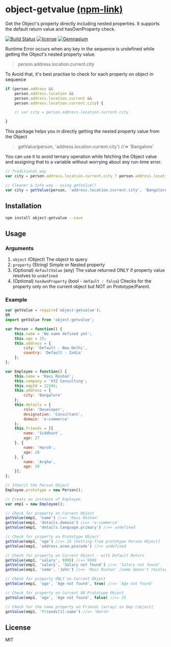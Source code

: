 # object-getvalue [(npm-link)](https://www.npmjs.com/package/object-getvalue)

Get the Object's property directly including nested properties.
It supports the default return value and hasOwnProperty check.

[![Build Status](https://travis-ci.org/raviroshan/object-getvalue.svg?branch=master)](https://travis-ci.org/raviroshan/object-getvalue)
[![license](https://img.shields.io/github/license/mashape/apistatus.svg?style=plastic)](#)
[![Gemnasium](https://img.shields.io/gemnasium/mathiasbynens/he.svg)](#)

Runtime Error occurs when any key in the sequence is undefined while getting the Object's nested property value.
> person.address.location.current.city

To Avoid that, it's best practise to check for each property on object in sequence
```js
if (person.address &&
	person.address.location &&
	person.address.location.current &&
	person.address.location.current.city) {

	// var city = person.address.location.current.city

}
```

This package helps you in directly getting the nested property value from the Object
> getValue(person, 'address.location.current.city')   //=> 'Bangalore'


You can use it to avoid ternary operation while fetching the Object value and assigning that to a variable without worrying about any run-time error.

```js
// Traditional way
var city = person.address.location.current.city ? person.address.location.current.city : 'Bangalore';

// Cleaner & Safe way - using getValue()
var city = getValue(person, 'address.location.current.city', 'Bangalore');
```

## Installation

```sh
npm install object-getvalue --save
```

## Usage

### Arguments

1. `object` (Object) The object to query
2. `property` (String) Simple or Nested property
3. (Optional) `defaultValue` (any) The value returned ONLY if property value resolves to `undefined`
4. (Optional) `hasOwnProperty` (bool - `default : false`) Checks for the property only on the current object but NOT on Prototype/Parent.

### Example

```js
var getValue = require('object-getvalue');
OR
import getValue from 'object-getvalue';

var Person = function() {
	this.name = 'No name defined yet';
	this.age = 25;
	this.address = {
		city: 'Default - New Delhi',
		country: 'Default - India'
	};
};

var Employee = function() {
	this.name = 'Ravi Roshan';
	this.company = 'XYZ Consulting';
	this.empId = 12345;
	this.address = {
		city: 'Bangalore'
	};
	this.details = {
		role: 'Developer',
		designation: 'Consultant',
		domain: 'e-commerce'
	};
	this.friends = [{
		name: 'Siddhant',
		age: 27
	}, {
		name: 'Harsh',
		age: 26
	}, {
		name: 'Argha',
		age: 28
	}];
};

// Inherit the Person Object
Employee.prototype = new Person();

// Create an instance of Employee
var emp1 = new Employee();

// Check for property on Current Object
getValue(emp1, 'name') //=> 'Ravi Roshan'
getValue(emp1, 'details.domain') //=> 'e-commerce'
getValue(emp1, 'details.language.primary') //=> undefined

// Check for property on Prototype Object'
getValue(emp1, 'age') //=> 25 [Getting from prototype Person Object]
getValue(emp1, 'address.area.pincode') //=> undefined

// Check for property on Current Object - with Default Return
getValue(emp1, 'salary', 9999) //=> 9999
getValue(emp1, 'salary', 'Salary not found') //=> 'Salary not found'
getValue(emp1, 'name', 'John') //=> 'Ravi Roshan' [name doesn't resolve to undefined so defaultReturn is not considered]

// Check for property ONLY on Current Object
getValue(emp1, 'age', 'Age not found', true) //=> 'Age not found'

// Check for property on Current OR Prototype Object
getValue(emp1, 'age', 'Age not found', false) //=> 25

// Check for the name property on Friends [array] on Emp [object]
getValue(emp1, 'friends[1].name') //=> 'Harsh'

```

## License

MIT
